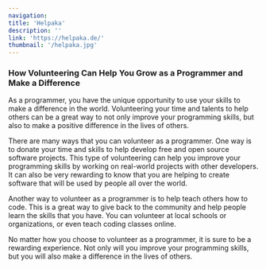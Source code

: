 ```yaml
---
navigation:
title: 'Helpaka'
description: ''
link: 'https://helpaka.de/'
thumbnail: '/helpaka.jpg'
---
```


### How Volunteering Can Help You Grow as a Programmer and Make a Difference

As a programmer, you have the unique opportunity to use your skills to make a difference in the world. Volunteering your
time and talents to help others can be a great way to not only improve your programming skills, but also to make a
positive difference in the lives of others.

There are many ways that you can volunteer as a programmer. One way is to donate your time and skills to help develop
free and open source software projects. This type of volunteering can help you improve your programming skills by
working on real-world projects with other developers. It can also be very rewarding to know that you are helping to
create software that will be used by people all over the world.

Another way to volunteer as a programmer is to help teach others how to code. This is a great way to give back to the
community and help people learn the skills that you have. You can volunteer at local schools or organizations, or even
teach coding classes online.

No matter how you choose to volunteer as a programmer, it is sure to be a rewarding experience. Not only will you
improve your programming skills, but you will also make a difference in the lives of others.

